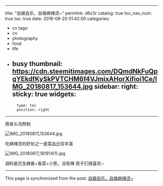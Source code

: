 
---
title: "自娱自乐，自做麻辣烫~"
permlink: d6z3r
catalog: true
toc_nav_num: true
toc: true
date: 2018-08-20 01:42:00
categories:
- cn
tags:
- cn
- photography
- food
- life
- busy
thumbnail: https://cdn.steemitimages.com/DQmdNkFuQpgYEkdfKySkPVTCHM6f4VJmixAHorXifioi1Ce/IMG_20180817_153644.jpg
sidebar:
    right:
        sticky: true
widgets:
    -
        type: toc
        position: right
---


用骨头汤熬制

![IMG_20180817_153644.jpg](https://cdn.steemitimages.com/DQmdNkFuQpgYEkdfKySkPVTCHM6f4VJmixAHorXifioi1Ce/IMG_20180817_153644.jpg)

吃麻辣烫的好处之一是菜品比较丰富

![IMG_20180817_181914(1).jpg](https://cdn.steemitimages.com/DQmThc4d8L21VP2kLwN8M5jrQuR6cWsZM7T7bYGcfUau5xa/IMG_20180817_181914(1).jpg)

调料是花生麻酱+香菜+小葱，没有辣
孩子们很喜欢~

- - -

This page is synchronized from the post: [自娱自乐，自做麻辣烫~](https://steemit.com/@andrewma/d6z3r)
